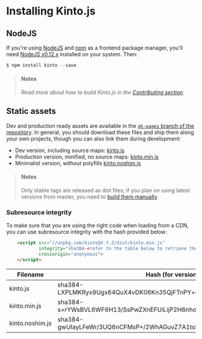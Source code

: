 # Installing Kinto.js

## NodeJS

If you're using [NodeJS](https://nodejs.org) and [npm](https://www.npmjs.com/) as a frontend package manager, you'll need [NodeJS v0.12.x](https://nodejs.org/download/) installed on your system. Then:

```js
$ npm install kinto --save
```

> #### Notes
>
> *Read more about how to build Kinto.js in the [Contributing section](contributing.md).*

## Static assets

Dev and production ready assets are available in the [`gh-pages` branch of the repository](https://github.com/Kinto/kinto.js/tree/gh-pages). In general, you should download these files and ship them along your own projects, though you can also link them during development:

- Dev version, including source maps: [kinto.js](http://unpkg.com/kinto/dist/kinto.js)
- Production version, minified, no source maps: [kinto.min.js](http://unpkg.com/kinto/dist/kinto.min.js)
- Minimalist version, without polyfills [kinto.noshim.js](http://unpkg.com/kinto/dist/kinto.noshim.js)

> #### Notes
>
> Only stable tags are released as dist files; if you plan on using latest versions from master, you need to [build them manually](contributing.md#generating-dist-files).


### Subresource integrity

To make sure that you are using the right code when loading from a CDN, you can use subresource
integrity with the hash provided below:

```html
    <script src="//unpkg.com/kinto@X.Y.Z/dist/kinto.min.js"
            integrity="sha384-<refer to the table below to retrieve the proper hash>"
            crossorigin="anonymous">
    </script>
```

| Filename                | Hash (for version 6.0.0)                                                |
|-------------------------|-------------------------------------------------------------------------|
| kinto.js                | sha384-LXPLMKRyx9Ugx64QuX4vDK06Kn35QjFTnPY+oKXGQLxN6wzJ978y6g50P7z1kvNH |
| kinto.min.js            | sha384-s+rYWsBVL6WF6H13/SsPwZXnEFUiLijP2H6nhdgsyn0gRV2UjArKvjsEpIE6VTcu |
| kinto.noshim.js         | sha384-gwUIayLFeWr/3UQ6nCFMsP+/2WhAGuvZ7A1tshwEkLv0WcooiSjTr/UJQe2KnKDv |
